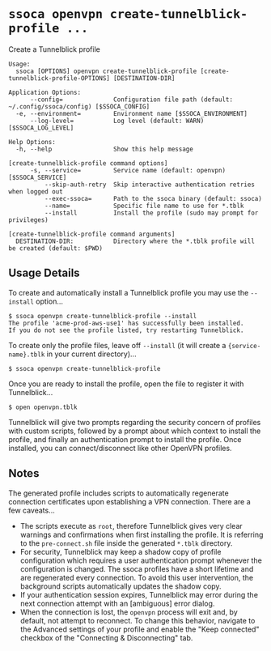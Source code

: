 # `ssoca openvpn create-tunnelblick-profile ...`

Create a Tunnelblick profile

    Usage:
      ssoca [OPTIONS] openvpn create-tunnelblick-profile [create-tunnelblick-profile-OPTIONS] [DESTINATION-DIR]
    
    Application Options:
          --config=              Configuration file path (default: ~/.config/ssoca/config) [$SSOCA_CONFIG]
      -e, --environment=         Environment name [$SSOCA_ENVIRONMENT]
          --log-level=           Log level (default: WARN) [$SSOCA_LOG_LEVEL]
    
    Help Options:
      -h, --help                 Show this help message
    
    [create-tunnelblick-profile command options]
          -s, --service=         Service name (default: openvpn) [$SSOCA_SERVICE]
              --skip-auth-retry  Skip interactive authentication retries when logged out
              --exec-ssoca=      Path to the ssoca binary (default: ssoca)
              --name=            Specific file name to use for *.tblk
              --install          Install the profile (sudo may prompt for privileges)
    
    [create-tunnelblick-profile command arguments]
      DESTINATION-DIR:           Directory where the *.tblk profile will be created (default: $PWD)
    

## Usage Details

To create and automatically install a Tunnelblick profile you may use the `--install` option...

    $ ssoca openvpn create-tunnelblick-profile --install
    The profile 'acme-prod-aws-use1' has successfully been installed.
    If you do not see the profile listed, try restarting Tunnelblick.

To create only the profile files, leave off `--install` (it will create a `{service-name}.tblk` in your current directory)...

    $ ssoca openvpn create-tunnelblick-profile

Once you are ready to install the profile, open the file to register it with Tunnelblick...

    $ open openvpn.tblk

Tunnelblick will give two prompts regarding the security concern of profiles with custom scripts, followed by a prompt about which context to install the profile, and finally an authentication prompt to install the profile. Once installed, you can connect/disconnect like other OpenVPN profiles.


## Notes

The generated profile includes scripts to automatically regenerate connection certificates upon establishing a VPN connection. There are a few caveats...

 * The scripts execute as `root`, therefore Tunnelblick gives very clear warnings and confirmations when first installing the profile. It is referring to the `pre-connect.sh` file inside the generated `*.tblk` directory.
 * For security, Tunnelblick may keep a shadow copy of profile configuration which requires a user authentication prompt whenever the configuration is changed. The ssoca profiles have a short lifetime and are regenerated every connection. To avoid this user intervention, the background scripts automatically updates the shadow copy.
 * If your authentication session expires, Tunnelblick may error during the next connection attempt with an [ambiguous] error dialog.
 * When the connection is lost, the `openvpn` process will exit and, by default, not attempt to reconnect. To change this behavior, navigate to the Advanced settings of your profile and enable the "Keep connected" checkbox of the "Connecting & Disconnecting" tab.
